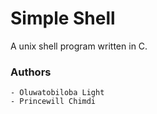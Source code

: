 # Simple Shell
A unix shell program written in C.

### Authors
    - Oluwatobiloba Light
    - Princewill Chimdi